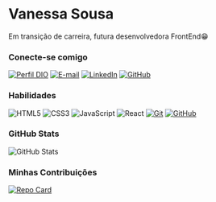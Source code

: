 # Vanessa Sousa

Em transição de carreira, futura desenvolvedora FrontEnd😁

### Conecte-se comigo
[![Perfil DIO](https://img.shields.io/badge/-Meu%20Perfil%20na%20DIO-923DFF?style=for-the-badge)](https://web.dio.me/users/vanessasousa_pro?tab=achievements)
[![E-mail](https://img.shields.io/badge/-Email-923DFF?style=for-the-badge&logo=microsoft-outlook&logoColor=white)](mailto:vanessasousa.pro@gmail.com)
[![LinkedIn](https://img.shields.io/badge/-LinkedIn-923DFF?style=for-the-badge&logo=linkedin&logoColor=white)](https://www.linkedin.com/in/vanessa-sousa-pro/?originalSubdomain=br)
[![GitHub](https://img.shields.io/badge/GitHub-923DFF?style=for-the-badge&logo=github&logoColor=white)](https://github.com/vanessasousapro)

### Habilidades
![HTML5](https://img.shields.io/badge/HTML-923DFF?style=for-the-badge&logo=html5&logoColor=white)
![CSS3](https://img.shields.io/badge/CSS3-923DFF?style=for-the-badge&logo=css3&logoColor=white)
![JavaScript](https://img.shields.io/badge/JavaScript-923DFF?style=for-the-badge&logo=javascript&logoColor=white)
![React](https://img.shields.io/badge/React-923DFF?style=for-the-badge&logo=react&logoColor=white)
[![Git](https://img.shields.io/badge/Git-923DFF?style=for-the-badge&logo=git&logoColor=white)](https://git-scm.com/doc)
[![GitHub](https://img.shields.io/badge/GitHub-923DFF?style=for-the-badge&logo=github&logoColor=white)](https://docs.github.com/)

### GitHub Stats
![GitHub Stats](https://github-readme-stats.vercel.app/api?username=vanessasousapro&theme=transparent&bg_color=923DFF&border_color=FFF&show_icons=true&icon_color=FFF&title_color=FFF&text_color=FFF&hide_title=true&hide=stars)

### Minhas Contribuições
[![Repo Card](https://github-readme-stats.vercel.app/api/pin/?username=vanessasousapro&repo=portifolio-VSP&bg_color=923DFF&border_color=white&show_icons=true&icon_color=FFF&title_color=FFF&text_color=FFF)](https://github.com/vanessasousapro/portifolio-VSP)
